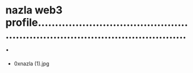 # nazla web3 profile..................................................................................................
- 0xnazla (1).jpg
